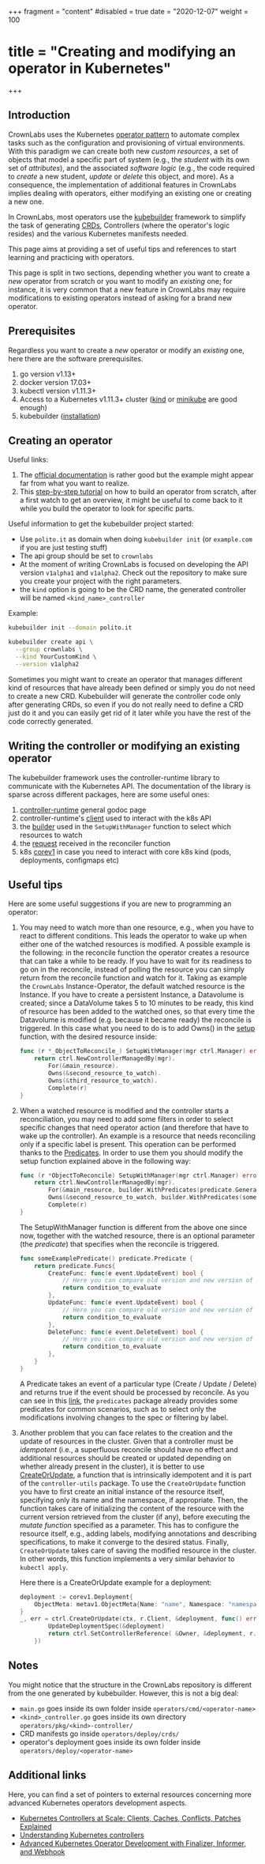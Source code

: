 +++
fragment = "content"
#disabled = true
date = "2020-12-07"
weight = 100
# title = "Creating and modifying an operator in Kubernetes"
+++



## Introduction

CrownLabs uses the Kubernetes [operator pattern](https://kubernetes.io/docs/concepts/extend-kubernetes/operator/ "operator pattern") to automate complex tasks such as the configuration and provisioning of virtual environments.
With this paradigm we can create both new _custom resources_, a set of objects that model a specific part of system (e.g., the _student_ with its own set of _attributes_), and the associated _software logic_ (e.g., the code required to _create_ a new student, _update_ or _delete_ this object, and more).
As a consequence, the implementation of additional features in CrownLabs implies dealing with operators, either modifying an existing one or creating a new one.

In CrownLabs, most operators use the [kubebuilder](https://github.com/kubernetes-sigs/kubebuilder) framework to simplify the task of generating [CRDs](https://kubernetes.io/docs/tasks/extend-kubernetes/custom-resources/custom-resource-definitions/ "CRDs"), Controllers (where the operator\'s logic resides) and the various Kubernetes manifests needed.

This page aims at providing a set of useful tips and references to start learning and practicing with operators.

This page is split in two sections, depending whether you want to create a _new_ operator from scratch or you want to modify an _existing_ one; for instance, it is very common that a new feature in CrownLabs may require modifications to existing operators instead of asking for a brand new operator.


## Prerequisites
Regardless you want to create a _new_ operator or modify an _existing_ one,  here there are the software prerequisites.

1. go version v1.13+
2. docker version 17.03+
3. kubectl version v1.11.3+
4. Access to a Kubernetes v1.11.3+ cluster ([kind](https://kind.sigs.k8s.io/ "kind") or [minikube](https://minikube.sigs.k8s.io/docs/ "minikube") are good enough)
5. kubebuilder ([installation](https://book.kubebuilder.io/quick-start.html#installation "installation"))


## Creating an operator

Useful links:
1. The [official documentation](https://book.kubebuilder.io/quick-start.html) is rather good but the example might appear far from what you want to realize.
2. This [step-by-step tutorial](https://www.youtube.com/watch?v=KBTXBUVNF2I) on how to build an operator from scratch, after a first watch to get an overview, it might be useful to come back to it while you build the operator to look for specific parts.

Useful information to get the kubebuilder project started:
- Use `polito.it` as domain when doing `kubebuilder init` (or `example.com`  if you are just testing stuff)
- The api group should be set to `crownlabs`
- At the moment of writing CrownLabs is focused on developing the API version `v1alpha1` and `v1alpha2`. Check out the repository to make sure you create your project with the right parameters.
- the `kind` option is going to be the CRD name, the generated controller will be named `<kind_name>_controller`

Example:

```bash
kubebuilder init --domain polito.it
```

```bash
kubebuilder create api \
  --group crownlabs \
  --kind YourCustomKind \
  --version v1alpha2
```

Sometimes you might want to create an operator that manages different kind of resources that have already been defined or simply you do not need to create a new CRD.
Kubebuilder will generate the controller code only after generating CRDs, so even if you do not really need to define a CRD just do it and you can easily get rid of it later while you have the rest of the code correctly generated.


## Writing the controller or modifying an existing operator

The kubebuilder framework uses the controller-runtime library to communicate with the Kubernetes API. The documentation of the library is sparse across different packages, here are some useful ones:
1. [controller-runtime](https://godoc.org/sigs.k8s.io/controller-runtime "controller-runtime") general godoc page
2. controller-runtime\'s [client](https://godoc.org/sigs.k8s.io/controller-runtime/pkg/client "client") used to interact with the k8s API
3. the [builder](https://godoc.org/sigs.k8s.io/controller-runtime/pkg/builder "builder") used in the `SetupWithManager` function to select which resources to watch
4. the [request](https://godoc.org/sigs.k8s.io/controller-runtime/pkg/reconcile#Request "request") received in the reconciler function
5. k8s [corev1](https://godoc.org/k8s.io/api/core/v1 "corev1") in case you need to interact with core k8s kind (pods, deployments, configmaps etc)

## Useful tips

Here are some useful suggestions if you are new to programming an operator:

1. You may need to watch more than one resource, e.g., when you have to react to different conditions.
This leads the operator to wake up when either one of the watched resources is modified. A possible example is the following: in the reconcile function the operator creates a resource that can take a while to be ready. If you have to wait for its readiness to go on in the reconcile, instead of polling the resource you can simply return from the reconcile function and watch for it. Taking as example the `CrownLabs` Instance-Operator, the default watched resource is the Instance. If you have to create a persistent Instance, a Datavolume is created; since a DataVolume takes 5 to 10 minutes to be ready, this kind of resource has been added to the watched ones, so that every time the Datavolume is modified (e.g. because it became ready) the reconcile is triggered.
In this case what you need to do is to add Owns() in the [setup](https://book.kubebuilder.io/cronjob-tutorial/controller-implementation.html#setup) function, with the desired resource inside:

    ```go
    func (r *_ObjectToReconcile_) SetupWithManager(mgr ctrl.Manager) error {
        return ctrl.NewControllerManagedBy(mgr).
            For(&main_resource).
            Owns(&second_resource_to_watch).
            Owns(&third_resource_to_watch).
            Complete(r)
    }
    ```

2. When a watched resource is modified and the controller starts a reconciliation, you may need to add some filters in order to select specific changes that need operator action (and therefore that have to wake up the controller).
An example is a resource that needs reconciling only if a specific label is present.
This operation can be performed thanks to the [Predicates](https://sdk.operatorframework.io/docs/building-operators/golang/references/event-filtering/).
In order to use them you should modify the setup function explained above in the following way:

    ```go
    func (r *ObjectToReconcile) SetupWithManager(mgr ctrl.Manager) error {
        return ctrl.NewControllerManagedBy(mgr).
            For(&main_resource, builder.WithPredicates(predicate.GenerationChangedPredicate{})).
            Owns(&second_resource_to_watch, builder.WithPredicates(someExamplePredicate())).
            Complete(r)
    }
    ```

    The SetupWithManager function is different from the above one since now, together with the watched resource, there is an optional parameter (the _predicate_) that specifies when the reconcile is triggered.

    ```go
    func someExamplePredicate() predicate.Predicate {
        return predicate.Funcs{
            CreateFunc: func(e event.UpdateEvent) bool {
                // Here you can compare old version and new version of the watched object
                return condition_to_evaluate
            },
            UpdateFunc: func(e event.UpdateEvent) bool {
                // Here you can compare old version and new version of the watched object
                return condition_to_evaluate
            },
            DeleteFunc: func(e event.DeleteEvent) bool {
                // Here you can compare old version and new version of the watched object
                return condition_to_evaluate
            },
        }
    }
    ```

    A Predicate takes an event of a particular type (Create / Update / Delete) and returns true if the event should be processed by reconcile. As you can see in this [link](https://pkg.go.dev/sigs.k8s.io/controller-runtime/pkg/predicate "link"), the `predicates`  package already provides some predicates for common scenarios, such as to select only the modifications involving changes to the spec or filtering by label.

3. Another problem that you can face relates to the creation and the update of resources in the cluster.
Given that a controller must be _idempotent_ (i.e., a superfluous reconcile should have no effect and additional resources should be created or updated depending on whether already present in the cluster), it is better to use [CreateOrUpdate](https://pkg.go.dev/sigs.k8s.io/controller-runtime@v0.8.0/pkg/controller/controllerutil#CreateOrUpdate), a function that is intrinsically idempotent and it is part of the `controller-utils` package.
To use the `CreateOrUpdate` function you have to first create an initial instance of the resource itself, specifying only its name and the namespace, if appropriate.
Then, the function takes care of initializing the content of the resource with the current version retrieved from the cluster (if any), before executing the  _mutate function_ specified as a parameter.
This has to configure the resource itself, e.g., adding labels, modifying annotations and describing specifications, to make it converge to the desired status.
Finally, `CreateOrUpdate` takes care of saving the modified resource in the cluster.
In other words, this function implements a very similar behavior to `kubectl apply`.

    Here there is a CreateOrUpdate example for a deployment:

    ```go
    deployment := corev1.Deployment{
        ObjectMeta: metav1.ObjectMeta{Name: "name", Namespace: "namespace"}
    }
    _, err = ctrl.CreateOrUpdate(ctx, r.Client, &deployment, func() error {
            UpdateDeploymentSpec(&deployment)
            return ctrl.SetControllerReference( &Owner, &deployment, r.Scheme)
        })
    ```


## Notes

You might notice that the structure in the CrownLabs repository is different from the one generated by kubebuilder. However, this is not a big deal:

- `main.go` goes inside its own folder inside `operators/cmd/<operator-name>`
- `<kind>_controller.go` goes inside its own directory `operators/pkg/<kind>-controller/`
- CRD manifests go inside `operators/deploy/crds/`
- operator\'s deployment goes inside its own folder inside `operators/deploy/<operator-name>`


## Additional links

Here, you can find a set of pointers to external resources concerning more advanced Kubernetes operators development aspects.

- [Kubernetes Controllers at Scale: Clients, Caches, Conflicts, Patches Explained](https://medium.com/@timebertt/kubernetes-controllers-at-scale-clients-caches-conflicts-patches-explained-aa0f7a8b4332)
- [Understanding Kubernetes controllers](https://leftasexercise.com/2019/07/08/understanding-kubernetes-controllers-part-i-queues-and-the-core-controller-loop/)
- [Advanced Kubernetes Operator Development with Finalizer, Informer, and Webhook](https://medium.com/geekculture/advanced-kubernetes-operator-development-with-finalizer-informer-and-webhook-2339e9fd8eba)
